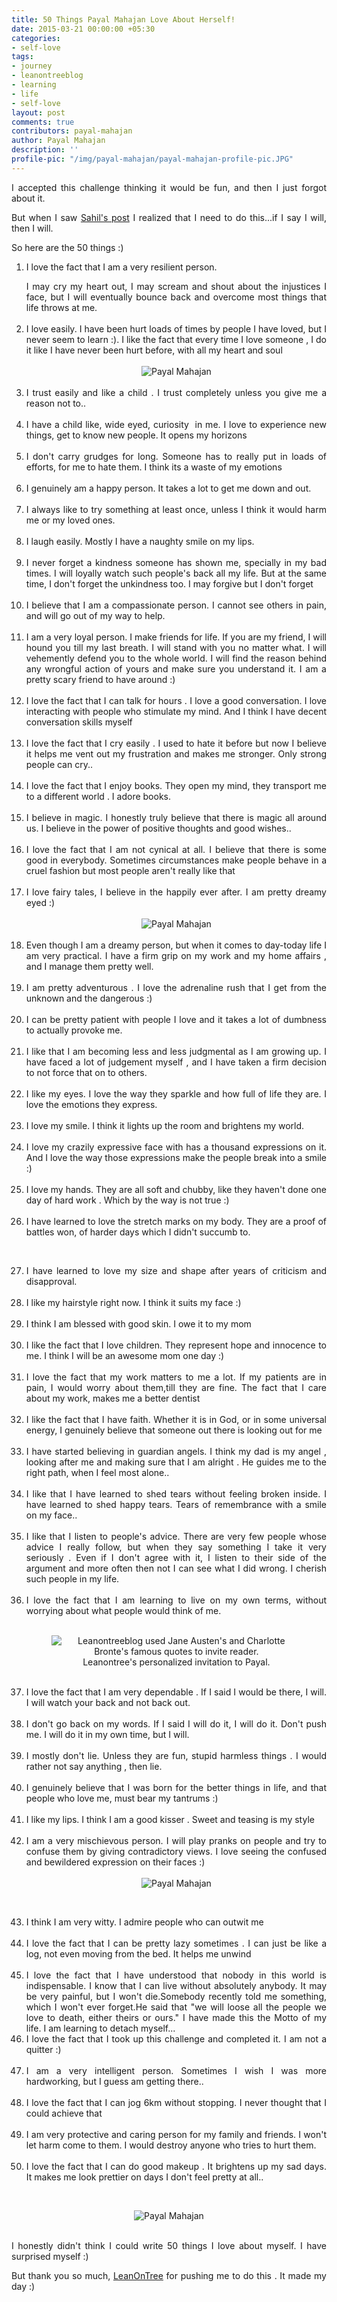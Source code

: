 ```yaml
---
title: 50 Things Payal Mahajan Love About Herself!
date: 2015-03-21 00:00:00 +05:30
categories:
- self-love
tags:
- journey
- leanontreeblog
- learning
- life
- self-love
layout: post
comments: true
contributors: payal-mahajan
author: Payal Mahajan
description: ''
profile-pic: "/img/payal-mahajan/payal-mahajan-profile-pic.JPG"
---
```


<p style="text-align: justify;">I accepted this challenge thinking it would be fun, and then I just forgot about it.</p>
<p style="text-align: justify;">But when I saw <a href="/self-love/contest-sahil-verma.html">Sahil's post</a> I realized that I need to do this...if I say I will, then I will. </p>
<p style="text-align: justify;">So here are the 50 things :)</p>
<div class="post-body-list-container"><ol style="text-align: justify;">
<li><p>I love the fact that I am a very resilient person.</p> I may cry my heart out, I may scream and shout about the injustices I face, but I will eventually bounce back and overcome most things that life throws at me.</li>
<br />
<li>I love easily. I have been hurt loads of times by people I have loved, but I never seem to learn :).<!--more--> I like the fact that every time I love someone , I do it like I have never been hurt before, with all my heart and soul</li>
<br />
<div class="separator" style="clear: both; text-align: center;">
<img class="img-responsive center-block"  src="/img/payal-mahajan/payal-mahajan-1.JPG" alt="Payal Mahajan"/></div>
<br />
<li>I trust easily and like a child . I trust completely unless you give me a reason not to..</li>
<br />
<li>I have a child like, wide eyed, curiosity &nbsp;in me. I love to experience new things, get to know new people. It opens my horizons</li>
<br />
<li>I don't carry grudges for long. Someone has to really put in loads of efforts, for me to hate them. I think its a waste of my emotions</li>
<br />
<li>I genuinely am a happy person. It takes a lot to get me down and out.</li>
<br />
<li>I always like to try something at least once, unless I think it would harm me or my loved ones.</li>
<br />
<li>I laugh easily. Mostly I have a naughty smile on my lips.</li>
<br />
<li>I never forget a kindness someone has shown me, specially in my bad times. I will loyally watch such people's back all my life. But at the same time, I don't forget the unkindness too. I may forgive but I don't forget</li>
<br />
<li>I believe that I am a compassionate person. I cannot see others in pain, and will go out of my way to help.</li>
<br />
<li>I am a very loyal person. I make friends for life. If you are my friend, I will hound you till my last breath. I will stand with you no matter what. I will vehemently defend you to the whole world. I will find the reason behind any wrongful action of yours and make sure you understand it. I am a pretty scary friend to have around :)</li>
<br />
<li>I love the fact that I can talk for hours . I love a good conversation. I love interacting with people who stimulate my mind. And I think I have decent conversation skills myself</li>
<br />
<li>I love the fact that I cry easily . I used to hate it before but now I believe it helps me vent out my frustration and makes me stronger. Only strong people can cry..</li>
<br />
<li>I love the fact that I enjoy books. They open my mind, they transport me to a different world . I adore books.</li>
<br />
<li>I believe in magic. I honestly truly believe that there is magic all around us. I believe in the power of positive thoughts and good wishes..</li>
<br />
<li>I love the fact that I am not cynical at all. I believe that there is some good in everybody. Sometimes circumstances make people behave in a cruel fashion but most people aren't really like that</li>
<br />
<li>I love fairy tales, I believe in the happily ever after. I am pretty dreamy eyed :)</li>
<br/>
<div class="separator" style="clear: both; text-align: center;">
<img class="img-responsive center-block"  src="/img/payal-mahajan/payal-mahajan-2.JPG" alt="Payal Mahajan"></img>
</div>
<br/>
<li>Even though I am a dreamy person, but when it comes to day-today life I am very practical. I have a firm grip on my work and my home affairs , and I manage them pretty well.</li>
<br /><li> I am pretty adventurous . I love the adrenaline rush that I get from the unknown and the dangerous :)</li>
<br /><li>I can be pretty patient with people I love and it takes a lot of dumbness to actually provoke me.</li>
<br /><li>I like that I am becoming less and less judgmental as I am growing up. I have faced a lot of judgement myself , and I have taken a firm decision to not force that on to others.</li>
<br /><li>I like my eyes. I love the way they sparkle and how full of life they are. I love the emotions they express.</li>
<br /><li>I love my smile. I think it lights up the room and brightens my world.</li>
<br /><li>I love my crazily expressive face with has a thousand expressions on it. And I love the way those expressions make the people break into a smile :)</li>
<br /><li>I love my hands. They are all soft and chubby, like they haven't done one day of hard work . Which by the way is not true :)</li>
<br /><li>I have learned to love the stretch marks on my body. They are a proof of battles won, of harder days which I didn't succumb to.</li>

<br /><li>I have learned to love my size and shape after years of criticism and disapproval.</li>
<br /><li>I like my hairstyle right now. I think it suits my face :)</li>
<br /><li>I think I am blessed with good skin. I owe it to my mom</li>
<br /><li>I like the fact that I love children. They represent hope and innocence to me. I think I will be an awesome mom one day :)</li>
<br /><li>I love the fact that my work matters to me a lot. If my patients are in pain, I would worry about them,till they are fine. The fact that I care about my work, makes me a better dentist</li>
<br /><li>I like the fact that I have faith. Whether it is in God, or in some universal energy, I genuinely believe that someone out there is looking out for me</li>
<br /><li>I have started believing in guardian angels. I think my dad is my angel , looking after me and making sure that I am alright . He guides me to the right path, when I feel most alone..</li>
<br /><li>I like that I have learned to shed tears without feeling broken inside. I have learned to shed happy tears. Tears of remembrance with a smile on my face..</li>
<br /><li>I like that I listen to people's advice. There are very few people whose advice I really follow, but when they say something I take it very seriously . Even if I don't agree with it, I listen to their side of the argument and more often then not I can see what I did wrong. I cherish such people in my life.</li>
<br /><li>I love the fact that I am learning to live on my own terms, without worrying about what people would think of me.&nbsp;</li>
<br />
<div class="separator" style="clear: both; text-align: center;">
<figure><img class="img-responsive center-block"  alt="Leanontreeblog used Jane Austen's and Charlotte Bronte's famous quotes to invite reader."  src="/img/payal-mahajan/payal-mahajan-personalized-invitation.jpg" title="Payal's invite" /><figcaption>Leanontree's personalized invitation to Payal.</figcaption></figure>
</div>
<br/>
<li>I love the fact that I am very dependable . If I said I would be there, I will. I will watch your back and not back out.</li>
<br /><li>I don't go back on my words. If I said I will do it, I will do it. Don't push me. I will do it in my own time, but I will.</li>
<br /><li>I mostly don't lie. Unless they are fun, stupid harmless things . I would rather not say anything , then lie.&nbsp;</li>
<br /><li>I genuinely believe that I was born for the better things in life, and that people who love me, must bear my tantrums :)</li>
<br /><li>I like my lips. I think I am a good kisser . Sweet and teasing is my style</li>
<br /><li>I am a very mischievous person. I will play pranks on people and try to confuse them by giving contradictory views. I love seeing the confused and bewildered expression on their faces :)</li>
<br />

<div class="separator" style="clear: both; text-align: center;">
<img class="img-responsive center-block"  src="\img\payal-mahajan\payal-mahajan-3.JPG" alt="Payal Mahajan"/>
</div>

<br /><li>I think I am very witty. I admire people who can outwit me</li>
<br /><li>I love the fact that I can be pretty lazy sometimes . I can just be like a log, not even moving from the bed. It helps me unwind</li>
<br /><li>I love the fact that I have understood that nobody in this world is indispensable. I know that I can live without absolutely anybody. It may be very painful, but I won't die.Somebody recently told me something, which I won't ever forget.He said that "we will loose all the people we love to death, either theirs or ours." I have made this the Motto of my life. I am learning to detach myself...
<br /><li>I love the fact that I took up this challenge and completed it. I am not a quitter :)</li>
<br /><li>I am a very intelligent person. Sometimes I wish I was more hardworking, but I guess am getting there..</li>
<br /><li>I love the fact that I can jog 6km without stopping. I never thought that I could achieve that</li>
<br /><li>I am very protective and caring person for my family and friends. I won't let harm come to them. I would destroy anyone who tries to hurt them.</li>
<br /><li>I love the fact that I can do good makeup . It brightens up my sad days. It makes me look prettier on days I don't feel pretty at all..</li></ol></div>
<br />

<div class="separator" style="clear: both; text-align: center;">
<img class="img-responsive center-block"  src="/img/payal-mahajan/payal-mahajan-4.jpg" alt="Payal Mahajan"></img></div>

<br />

<p style="text-align: justify;">I honestly didn't think I could write 50 things I love about myself. I have surprised myself :)</p>

<p style="text-align: justify;">But thank you so much, <a href="/"> LeanOnTree</a> for pushing me to do this . It made my day :)</p>

